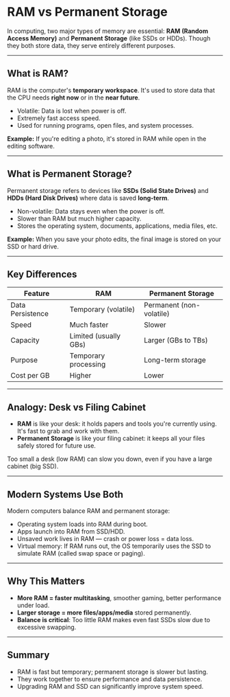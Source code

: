 # RAM vs Permanent Storage

In computing, two major types of memory are essential: **RAM (Random Access Memory)** and **Permanent Storage** (like SSDs or HDDs). Though they both store data, they serve entirely different purposes.

---

## What is RAM?

RAM is the computer's **temporary workspace**. It's used to store data that the CPU needs **right now** or in the **near future**.

* Volatile: Data is lost when power is off.
* Extremely fast access speed.
* Used for running programs, open files, and system processes.

**Example:** If you're editing a photo, it's stored in RAM while open in the editing software.

---

## What is Permanent Storage?

Permanent storage refers to devices like **SSDs (Solid State Drives)** and **HDDs (Hard Disk Drives)** where data is saved **long-term**.

* Non-volatile: Data stays even when the power is off.
* Slower than RAM but much higher capacity.
* Stores the operating system, documents, applications, media files, etc.

**Example:** When you save your photo edits, the final image is stored on your SSD or hard drive.

---

## Key Differences

| Feature          | RAM                   | Permanent Storage        |
| ---------------- | --------------------- | ------------------------ |
| Data Persistence | Temporary (volatile)  | Permanent (non-volatile) |
| Speed            | Much faster           | Slower                   |
| Capacity         | Limited (usually GBs) | Larger (GBs to TBs)      |
| Purpose          | Temporary processing  | Long-term storage        |
| Cost per GB      | Higher                | Lower                    |

---

## Analogy: Desk vs Filing Cabinet

* **RAM** is like your desk: it holds papers and tools you're currently using. It's fast to grab and work with them.
* **Permanent Storage** is like your filing cabinet: it keeps all your files safely stored for future use.

Too small a desk (low RAM) can slow you down, even if you have a large cabinet (big SSD).

---

## Modern Systems Use Both

Modern computers balance RAM and permanent storage:

* Operating system loads into RAM during boot.
* Apps launch into RAM from SSD/HDD.
* Unsaved work lives in RAM — crash or power loss = data loss.
* Virtual memory: If RAM runs out, the OS temporarily uses the SSD to simulate RAM (called swap space or paging).

---

## Why This Matters

* **More RAM = faster multitasking**, smoother gaming, better performance under load.
* **Larger storage = more files/apps/media** stored permanently.
* **Balance is critical**: Too little RAM makes even fast SSDs slow due to excessive swapping.

---

## Summary

* RAM is fast but temporary; permanent storage is slower but lasting.
* They work together to ensure performance and data persistence.
* Upgrading RAM and SSD can significantly improve system speed.
